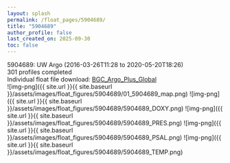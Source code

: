 ```yaml
---
layout: splash
permalink: /float_pages/5904689/
title: "5904689"
author_profile: false
last_created_on: 2025-09-30
toc: false
---
```

 
5904689: UW Argo (2016-03-26T11:28 to 2020-05-20T18:26)\
301 profiles completed\
Individual float file download: [BGC_Argo_Plus_Global](https://ftp.soest.hawaii.edu/bgc_argo_plus/Individual_Floats/outliers_removed/5904689_Sprof_processed.nc)\
![img-png]({{ site.url }}{{ site.baseurl }}/assets/images/float_figures/5904689/01_5904689_map.png)
![img-png]({{ site.url }}{{ site.baseurl }}/assets/images/float_figures/5904689/5904689_DOXY.png)
![img-png]({{ site.url }}{{ site.baseurl }}/assets/images/float_figures/5904689/5904689_PRES.png)
![img-png]({{ site.url }}{{ site.baseurl }}/assets/images/float_figures/5904689/5904689_PSAL.png)
![img-png]({{ site.url }}{{ site.baseurl }}/assets/images/float_figures/5904689/5904689_TEMP.png)
